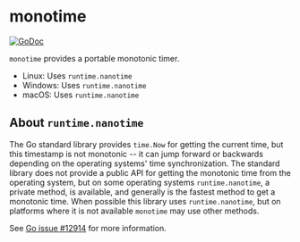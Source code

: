 # monotime

[![GoDoc](https://godoc.org/github.com/ScaleFT/monotime?status.svg)](https://godoc.org/github.com/ScaleFT/monotime)

`monotime` provides a portable monotonic timer.

- Linux: Uses `runtime.nanotime`
- Windows: Uses `runtime.nanotime`
- macOS: Uses `runtime.nanotime`

## About `runtime.nanotime`

The Go standard library provides `time.Now` for getting the current time,
but this timestamp is not monotonic -- it can jump forward or backwards depending
on the operating systems' time synchronization.  The standard library
does not provide a public API for getting the monotonic time from the operating system,
but on some operating systems `runtime.nanotime`, a private method, is available, and
generally is the fastest method to get a monotonic time.  When possible
this library uses `runtime.nanotime`, but on platforms where it is not available
`monotime` may use other methods.

See [Go issue #12914](https://github.com/golang/go/issues/12914) for more information.